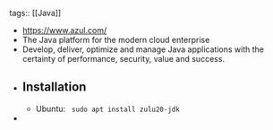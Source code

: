 tags:: [[Java]]

- https://www.azul.com/
- The Java platform for the modern cloud enterprise
- Develop, deliver, optimize and manage Java applications with the certainty of performance, security, value and success.
- ## Installation
	- Ubuntu: ` sudo apt install zulu20-jdk`
-